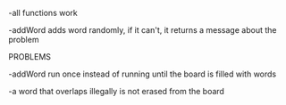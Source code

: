 -all functions work

-addWord adds word randomly, if it can't, it returns a message about the problem



PROBLEMS

-addWord run once instead of running until the board is filled with words

-a word that overlaps illegally is not erased from the board
